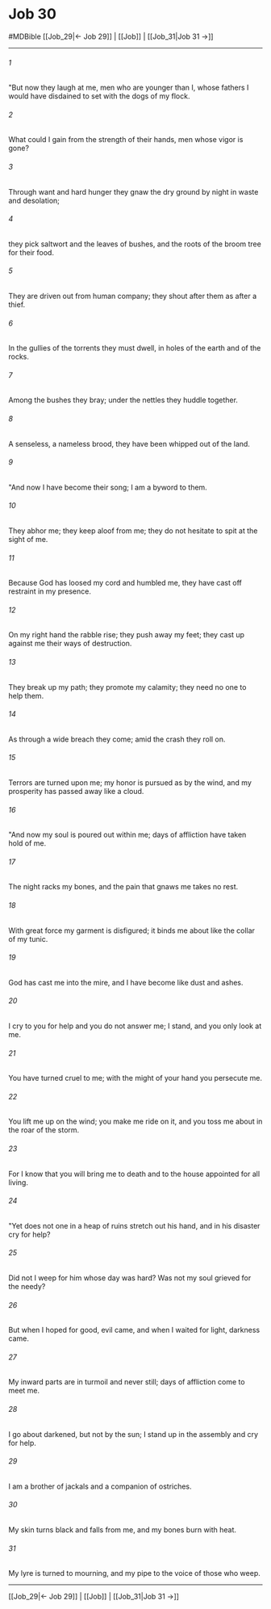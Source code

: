 # Job 30
#MDBible
[[Job_29|← Job 29]] | [[Job]] | [[Job_31|Job 31 →]]

***

###### 1 
"But now they laugh at me, men who are younger than I, whose fathers I would have disdained to set with the dogs of my flock. 

###### 2 
What could I gain from the strength of their hands, men whose vigor is gone? 

###### 3 
Through want and hard hunger they gnaw the dry ground by night in waste and desolation; 

###### 4 
they pick saltwort and the leaves of bushes, and the roots of the broom tree for their food. 

###### 5 
They are driven out from human company; they shout after them as after a thief. 

###### 6 
In the gullies of the torrents they must dwell, in holes of the earth and of the rocks. 

###### 7 
Among the bushes they bray; under the nettles they huddle together. 

###### 8 
A senseless, a nameless brood, they have been whipped out of the land. 

###### 9 
"And now I have become their song; I am a byword to them. 

###### 10 
They abhor me; they keep aloof from me; they do not hesitate to spit at the sight of me. 

###### 11 
Because God has loosed my cord and humbled me, they have cast off restraint in my presence. 

###### 12 
On my right hand the rabble rise; they push away my feet; they cast up against me their ways of destruction. 

###### 13 
They break up my path; they promote my calamity; they need no one to help them. 

###### 14 
As through a wide breach they come; amid the crash they roll on. 

###### 15 
Terrors are turned upon me; my honor is pursued as by the wind, and my prosperity has passed away like a cloud. 

###### 16 
"And now my soul is poured out within me; days of affliction have taken hold of me. 

###### 17 
The night racks my bones, and the pain that gnaws me takes no rest. 

###### 18 
With great force my garment is disfigured; it binds me about like the collar of my tunic. 

###### 19 
God has cast me into the mire, and I have become like dust and ashes. 

###### 20 
I cry to you for help and you do not answer me; I stand, and you only look at me. 

###### 21 
You have turned cruel to me; with the might of your hand you persecute me. 

###### 22 
You lift me up on the wind; you make me ride on it, and you toss me about in the roar of the storm. 

###### 23 
For I know that you will bring me to death and to the house appointed for all living. 

###### 24 
"Yet does not one in a heap of ruins stretch out his hand, and in his disaster cry for help? 

###### 25 
Did not I weep for him whose day was hard? Was not my soul grieved for the needy? 

###### 26 
But when I hoped for good, evil came, and when I waited for light, darkness came. 

###### 27 
My inward parts are in turmoil and never still; days of affliction come to meet me. 

###### 28 
I go about darkened, but not by the sun; I stand up in the assembly and cry for help. 

###### 29 
I am a brother of jackals and a companion of ostriches. 

###### 30 
My skin turns black and falls from me, and my bones burn with heat. 

###### 31 
My lyre is turned to mourning, and my pipe to the voice of those who weep. 

***

[[Job_29|← Job 29]] | [[Job]] | [[Job_31|Job 31 →]]
